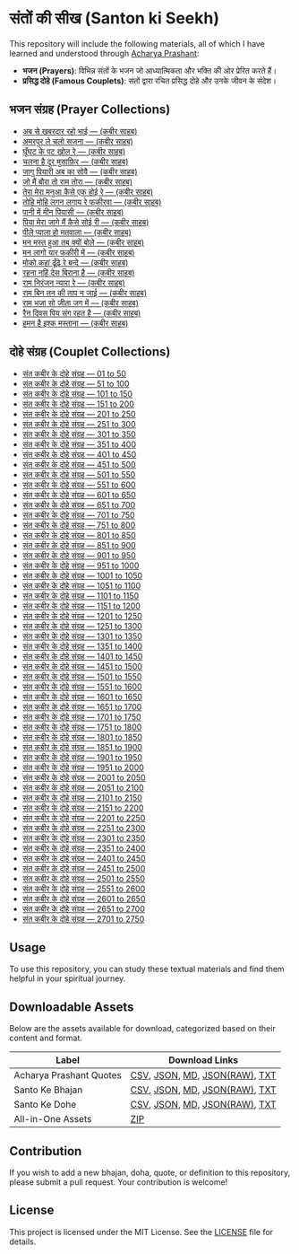 # संतों की सीख (Santon ki Seekh)

This repository will include the following materials, all of which I have learned and understood through [Acharya Prashant](https://acharyaprashant.org/en/gita):

- **भजन (Prayers)**: विभिन्न संतों के भजन जो आध्यात्मिकता और भक्ति की ओर प्रेरित करते हैं।
- **प्रसिद्ध दोहे (Famous Couplets)**: संतों द्वारा रचित प्रसिद्ध दोहे और उनके जीवन के संदेश।

## भजन संग्रह (Prayer Collections)

- [अब से खबरदार रहो भाई — (कबीर साहब)][ab-se-khabardaar-raho-bhai]
- [अमरपुर ले चलो सजना — (कबीर साहब)][amarpur-le-chalo-sajna]
- [घूँघट के पट खोल रे — (कबीर साहब)][ghoonghat-ke-pat-khol-re]
- [चलना है दूर मुसाफ़िर — (कबीर साहब)][chalna-hai-door-musafir]
- [जागु पियारी अब का सोवै — (कबीर साहब)][jaag-piyari-ab-ka-sauve]
- [जो मैं बौरा तो राम तोरा — (कबीर साहब)][jo-main-bora-to-ram-tora]
- [तेरा मेरा मनुआ कैसे एक होई रे — (कबीर साहब)][tera-mera-manuva-kaise-ek-hoi-re]
- [तोहि मोहि लगन लगाय रे फकीरवा — (कबीर साहब)][tohi-mohi-lagan-lagaye-re-phakirava]
- [पानी में मीन पियासी — (कबीर साहब)][pani-me-meen-piyaasi]
- [पिया मेरा जागे मैं कैसे सोई री — (कबीर साहब)][piya-mera-jaage-main-kaise-soi-ri]
- [पीले प्याला हो मतवाला — (कबीर साहब)][peele-pyala-ho-matwala]
- [मन मस्त हुआ तब क्यों बोले — (कबीर साहब)][man-mast-huaa-tab-kyon-bole]
- [मन लागो यार फकीरी में — (कबीर साहब)][man-lago-yaar-fakiri-me]
- [मोको कहां ढूँढ़े रे बन्दे — (कबीर साहब)][moko-kahaan-dhundhe-re-bande]
- [रहना नहिं देस बिराना है — (कबीर साहब)][rehna-nahi-desh-virana-hai]
- [राम निरंजन न्यारा रे — (कबीर साहब)][ram-niranjan-nyaara-re]
- [राम बिन तन की ताप न जाई — (कबीर साहब)][ram-bin-tan-ki-taap-na-jaai]
- [राम भजा सो जीता जग में — (कबीर साहब)][ram-bhaja-so-jeeta-jag-me]
- [रैन दिवस पिय संग रहत है — (कबीर साहब)][rain-divas-piya-sang-rahat-hai]
- [हमन है इश्क मस्ताना — (कबीर साहब)][haman-hai-ishq-mastana]

[ab-se-khabardaar-raho-bhai]: docs/bhajans/ab-se-khabardaar-raho-bhai.md
[pani-me-meen-piyaasi]: docs/bhajans/pani-me-meen-piyaasi.md
[amarpur-le-chalo-sajna]: docs/bhajans/amarpur-le-chalo-sajna.md
[peele-pyala-ho-matwala]: docs/bhajans/peele-pyala-ho-matwala.md
[chalna-hai-door-musafir]: docs/bhajans/chalna-hai-door-musafir.md
[piya-mera-jaage-main-kaise-soi-ri]: docs/bhajans/piya-mera-jaage-main-kaise-soi-ri.md
[ghoonghat-ke-pat-khol-re]: docs/bhajans/ghoonghat-ke-pat-khol-re.md
[rain-divas-piya-sang-rahat-hai]: docs/bhajans/rain-divas-piya-sang-rahat-hai.md
[haman-hai-ishq-mastana]: docs/bhajans/haman-hai-ishq-mastana.md
[ram-bhaja-so-jeeta-jag-me]: docs/bhajans/ram-bhaja-so-jeeta-jag-me.md
[jaag-piyari-ab-ka-sauve]: docs/bhajans/jaag-piyari-ab-ka-sauve.md
[ram-bin-tan-ki-taap-na-jaai]: docs/bhajans/ram-bin-tan-ki-taap-na-jaai.md
[jo-main-bora-to-ram-tora]: docs/bhajans/jo-main-bora-to-ram-tora.md
[ram-niranjan-nyaara-re]: docs/bhajans/ram-niranjan-nyaara-re.md
[man-lago-yaar-fakiri-me]: docs/bhajans/man-lago-yaar-fakiri-me.md
[rehna-nahi-desh-virana-hai]: docs/bhajans/rehna-nahi-desh-virana-hai.md
[man-mast-huaa-tab-kyon-bole]: docs/bhajans/man-mast-huaa-tab-kyon-bole.md
[tera-mera-manuva-kaise-ek-hoi-re]: docs/bhajans/tera-mera-manuva-kaise-ek-hoi-re.md
[moko-kahaan-dhundhe-re-bande]: docs/bhajans/moko-kahaan-dhundhe-re-bande.md
[tohi-mohi-lagan-lagaye-re-phakirava]: docs/bhajans/tohi-mohi-lagan-lagaye-re-phakirava.md

## दोहे संग्रह (Couplet Collections)

- [संत कबीर के दोहे संग्रह — 01 to 50][sant-kabir-ke-dohe-01]
- [संत कबीर के दोहे संग्रह — 51 to 100][sant-kabir-ke-dohe-02]
- [संत कबीर के दोहे संग्रह — 101 to 150][sant-kabir-ke-dohe-03]
- [संत कबीर के दोहे संग्रह — 151 to 200][sant-kabir-ke-dohe-04]
- [संत कबीर के दोहे संग्रह — 201 to 250][sant-kabir-ke-dohe-05]
- [संत कबीर के दोहे संग्रह — 251 to 300][sant-kabir-ke-dohe-06]
- [संत कबीर के दोहे संग्रह — 301 to 350][sant-kabir-ke-dohe-07]
- [संत कबीर के दोहे संग्रह — 351 to 400][sant-kabir-ke-dohe-08]
- [संत कबीर के दोहे संग्रह — 401 to 450][sant-kabir-ke-dohe-09]
- [संत कबीर के दोहे संग्रह — 451 to 500][sant-kabir-ke-dohe-10]
- [संत कबीर के दोहे संग्रह — 501 to 550][sant-kabir-ke-dohe-11]
- [संत कबीर के दोहे संग्रह — 551 to 600][sant-kabir-ke-dohe-12]
- [संत कबीर के दोहे संग्रह — 601 to 650][sant-kabir-ke-dohe-13]
- [संत कबीर के दोहे संग्रह — 651 to 700][sant-kabir-ke-dohe-14]
- [संत कबीर के दोहे संग्रह — 701 to 750][sant-kabir-ke-dohe-15]
- [संत कबीर के दोहे संग्रह — 751 to 800][sant-kabir-ke-dohe-16]
- [संत कबीर के दोहे संग्रह — 801 to 850][sant-kabir-ke-dohe-17]
- [संत कबीर के दोहे संग्रह — 851 to 900][sant-kabir-ke-dohe-18]
- [संत कबीर के दोहे संग्रह — 901 to 950][sant-kabir-ke-dohe-19]
- [संत कबीर के दोहे संग्रह — 951 to 1000][sant-kabir-ke-dohe-20]
- [संत कबीर के दोहे संग्रह — 1001 to 1050][sant-kabir-ke-dohe-21]
- [संत कबीर के दोहे संग्रह — 1051 to 1100][sant-kabir-ke-dohe-22]
- [संत कबीर के दोहे संग्रह — 1101 to 1150][sant-kabir-ke-dohe-23]
- [संत कबीर के दोहे संग्रह — 1151 to 1200][sant-kabir-ke-dohe-24]
- [संत कबीर के दोहे संग्रह — 1201 to 1250][sant-kabir-ke-dohe-25]
- [संत कबीर के दोहे संग्रह — 1251 to 1300][sant-kabir-ke-dohe-26]
- [संत कबीर के दोहे संग्रह — 1301 to 1350][sant-kabir-ke-dohe-27]
- [संत कबीर के दोहे संग्रह — 1351 to 1400][sant-kabir-ke-dohe-28]
- [संत कबीर के दोहे संग्रह — 1401 to 1450][sant-kabir-ke-dohe-29]
- [संत कबीर के दोहे संग्रह — 1451 to 1500][sant-kabir-ke-dohe-30]
- [संत कबीर के दोहे संग्रह — 1501 to 1550][sant-kabir-ke-dohe-31]
- [संत कबीर के दोहे संग्रह — 1551 to 1600][sant-kabir-ke-dohe-32]
- [संत कबीर के दोहे संग्रह — 1601 to 1650][sant-kabir-ke-dohe-33]
- [संत कबीर के दोहे संग्रह — 1651 to 1700][sant-kabir-ke-dohe-34]
- [संत कबीर के दोहे संग्रह — 1701 to 1750][sant-kabir-ke-dohe-35]
- [संत कबीर के दोहे संग्रह — 1751 to 1800][sant-kabir-ke-dohe-36]
- [संत कबीर के दोहे संग्रह — 1801 to 1850][sant-kabir-ke-dohe-37]
- [संत कबीर के दोहे संग्रह — 1851 to 1900][sant-kabir-ke-dohe-38]
- [संत कबीर के दोहे संग्रह — 1901 to 1950][sant-kabir-ke-dohe-39]
- [संत कबीर के दोहे संग्रह — 1951 to 2000][sant-kabir-ke-dohe-40]
- [संत कबीर के दोहे संग्रह — 2001 to 2050][sant-kabir-ke-dohe-41]
- [संत कबीर के दोहे संग्रह — 2051 to 2100][sant-kabir-ke-dohe-42]
- [संत कबीर के दोहे संग्रह — 2101 to 2150][sant-kabir-ke-dohe-43]
- [संत कबीर के दोहे संग्रह — 2151 to 2200][sant-kabir-ke-dohe-44]
- [संत कबीर के दोहे संग्रह — 2201 to 2250][sant-kabir-ke-dohe-45]
- [संत कबीर के दोहे संग्रह — 2251 to 2300][sant-kabir-ke-dohe-46]
- [संत कबीर के दोहे संग्रह — 2301 to 2350][sant-kabir-ke-dohe-47]
- [संत कबीर के दोहे संग्रह — 2351 to 2400][sant-kabir-ke-dohe-48]
- [संत कबीर के दोहे संग्रह — 2401 to 2450][sant-kabir-ke-dohe-49]
- [संत कबीर के दोहे संग्रह — 2451 to 2500][sant-kabir-ke-dohe-50]
- [संत कबीर के दोहे संग्रह — 2501 to 2550][sant-kabir-ke-dohe-51]
- [संत कबीर के दोहे संग्रह — 2551 to 2600][sant-kabir-ke-dohe-52]
- [संत कबीर के दोहे संग्रह — 2601 to 2650][sant-kabir-ke-dohe-53]
- [संत कबीर के दोहे संग्रह — 2651 to 2700][sant-kabir-ke-dohe-54]
- [संत कबीर के दोहे संग्रह — 2701 to 2750][sant-kabir-ke-dohe-55]

[sant-kabir-ke-dohe-01]: docs/dohe/sant-kabir-ke-dohe-01.md
[sant-kabir-ke-dohe-02]: docs/dohe/sant-kabir-ke-dohe-02.md
[sant-kabir-ke-dohe-03]: docs/dohe/sant-kabir-ke-dohe-03.md
[sant-kabir-ke-dohe-04]: docs/dohe/sant-kabir-ke-dohe-04.md
[sant-kabir-ke-dohe-05]: docs/dohe/sant-kabir-ke-dohe-05.md
[sant-kabir-ke-dohe-06]: docs/dohe/sant-kabir-ke-dohe-06.md
[sant-kabir-ke-dohe-07]: docs/dohe/sant-kabir-ke-dohe-07.md
[sant-kabir-ke-dohe-08]: docs/dohe/sant-kabir-ke-dohe-08.md
[sant-kabir-ke-dohe-09]: docs/dohe/sant-kabir-ke-dohe-09.md
[sant-kabir-ke-dohe-10]: docs/dohe/sant-kabir-ke-dohe-10.md
[sant-kabir-ke-dohe-11]: docs/dohe/sant-kabir-ke-dohe-11.md
[sant-kabir-ke-dohe-12]: docs/dohe/sant-kabir-ke-dohe-12.md
[sant-kabir-ke-dohe-13]: docs/dohe/sant-kabir-ke-dohe-13.md
[sant-kabir-ke-dohe-14]: docs/dohe/sant-kabir-ke-dohe-14.md
[sant-kabir-ke-dohe-15]: docs/dohe/sant-kabir-ke-dohe-15.md
[sant-kabir-ke-dohe-16]: docs/dohe/sant-kabir-ke-dohe-16.md
[sant-kabir-ke-dohe-17]: docs/dohe/sant-kabir-ke-dohe-17.md
[sant-kabir-ke-dohe-18]: docs/dohe/sant-kabir-ke-dohe-18.md
[sant-kabir-ke-dohe-19]: docs/dohe/sant-kabir-ke-dohe-19.md
[sant-kabir-ke-dohe-20]: docs/dohe/sant-kabir-ke-dohe-20.md
[sant-kabir-ke-dohe-21]: docs/dohe/sant-kabir-ke-dohe-21.md
[sant-kabir-ke-dohe-22]: docs/dohe/sant-kabir-ke-dohe-22.md
[sant-kabir-ke-dohe-23]: docs/dohe/sant-kabir-ke-dohe-23.md
[sant-kabir-ke-dohe-24]: docs/dohe/sant-kabir-ke-dohe-24.md
[sant-kabir-ke-dohe-25]: docs/dohe/sant-kabir-ke-dohe-25.md
[sant-kabir-ke-dohe-26]: docs/dohe/sant-kabir-ke-dohe-26.md
[sant-kabir-ke-dohe-27]: docs/dohe/sant-kabir-ke-dohe-27.md
[sant-kabir-ke-dohe-28]: docs/dohe/sant-kabir-ke-dohe-28.md
[sant-kabir-ke-dohe-29]: docs/dohe/sant-kabir-ke-dohe-29.md
[sant-kabir-ke-dohe-30]: docs/dohe/sant-kabir-ke-dohe-30.md
[sant-kabir-ke-dohe-31]: docs/dohe/sant-kabir-ke-dohe-31.md
[sant-kabir-ke-dohe-32]: docs/dohe/sant-kabir-ke-dohe-32.md
[sant-kabir-ke-dohe-33]: docs/dohe/sant-kabir-ke-dohe-33.md
[sant-kabir-ke-dohe-34]: docs/dohe/sant-kabir-ke-dohe-34.md
[sant-kabir-ke-dohe-35]: docs/dohe/sant-kabir-ke-dohe-35.md
[sant-kabir-ke-dohe-36]: docs/dohe/sant-kabir-ke-dohe-36.md
[sant-kabir-ke-dohe-37]: docs/dohe/sant-kabir-ke-dohe-37.md
[sant-kabir-ke-dohe-38]: docs/dohe/sant-kabir-ke-dohe-38.md
[sant-kabir-ke-dohe-39]: docs/dohe/sant-kabir-ke-dohe-39.md
[sant-kabir-ke-dohe-40]: docs/dohe/sant-kabir-ke-dohe-40.md
[sant-kabir-ke-dohe-41]: docs/dohe/sant-kabir-ke-dohe-41.md
[sant-kabir-ke-dohe-42]: docs/dohe/sant-kabir-ke-dohe-42.md
[sant-kabir-ke-dohe-43]: docs/dohe/sant-kabir-ke-dohe-43.md
[sant-kabir-ke-dohe-44]: docs/dohe/sant-kabir-ke-dohe-44.md
[sant-kabir-ke-dohe-45]: docs/dohe/sant-kabir-ke-dohe-45.md
[sant-kabir-ke-dohe-46]: docs/dohe/sant-kabir-ke-dohe-46.md
[sant-kabir-ke-dohe-47]: docs/dohe/sant-kabir-ke-dohe-47.md
[sant-kabir-ke-dohe-48]: docs/dohe/sant-kabir-ke-dohe-48.md
[sant-kabir-ke-dohe-49]: docs/dohe/sant-kabir-ke-dohe-49.md
[sant-kabir-ke-dohe-50]: docs/dohe/sant-kabir-ke-dohe-50.md
[sant-kabir-ke-dohe-51]: docs/dohe/sant-kabir-ke-dohe-51.md
[sant-kabir-ke-dohe-52]: docs/dohe/sant-kabir-ke-dohe-52.md
[sant-kabir-ke-dohe-53]: docs/dohe/sant-kabir-ke-dohe-53.md
[sant-kabir-ke-dohe-54]: docs/dohe/sant-kabir-ke-dohe-54.md
[sant-kabir-ke-dohe-55]: docs/dohe/sant-kabir-ke-dohe-55.md

## Usage

To use this repository, you can study these textual materials and find them helpful in your spiritual journey.

## Downloadable Assets

Below are the assets available for download, categorized based on their content and format.

| Label                   | Download Links                                                                                                |
| ----------------------- | ------------------------------------------------------------------------------------------------------------- |
| Acharya Prashant Quotes | [CSV][acharya-csv], [JSON][acharya-json], [MD][acharya-md], [JSON(RAW)][acharya-json-raw], [TXT][acharya-txt] |
| Santo Ke Bhajan         | [CSV][bhajan-csv], [JSON][bhajan-json], [MD][bhajan-md], [JSON(RAW)][bhajan-json-raw], [TXT][bhajan-txt]      |
| Santo Ke Dohe           | [CSV][dohe-csv], [JSON][dohe-json], [MD][dohe-md], [JSON(RAW)][dohe-json-raw], [TXT][dohe-txt]                |
| All-in-One Assets       | [ZIP][all-in-one]                                                                                             |

[acharya-csv]: https://github.com/vijayhardaha/santo-ki-seekh/releases/download/v1.0.8/acharya-prashant-quotes.csv
[acharya-json]: https://github.com/vijayhardaha/santo-ki-seekh/releases/download/v1.0.8/acharya-prashant-quotes.json
[acharya-md]: https://github.com/vijayhardaha/santo-ki-seekh/releases/download/v1.0.8/acharya-prashant-quotes.md
[acharya-json-raw]: https://github.com/vijayhardaha/santo-ki-seekh/releases/download/v1.0.8/acharya-prashant-quotes.raw.json
[acharya-txt]: https://github.com/vijayhardaha/santo-ki-seekh/releases/download/v1.0.8/acharya-prashant-quotes.txt
[bhajan-csv]: https://github.com/vijayhardaha/santo-ki-seekh/releases/download/v1.0.8/santon-ke-bhajan.csv
[bhajan-json]: https://github.com/vijayhardaha/santo-ki-seekh/releases/download/v1.0.8/santon-ke-bhajan.json
[bhajan-md]: https://github.com/vijayhardaha/santo-ki-seekh/releases/download/v1.0.8/santon-ke-bhajan.md
[bhajan-json-raw]: https://github.com/vijayhardaha/santo-ki-seekh/releases/download/v1.0.8/santon-ke-bhajan.raw.json
[bhajan-txt]: https://github.com/vijayhardaha/santo-ki-seekh/releases/download/v1.0.8/santon-ke-bhajan.txt
[dohe-csv]: https://github.com/vijayhardaha/santo-ki-seekh/releases/download/v1.0.8/santon-ke-dohe.csv
[dohe-json]: https://github.com/vijayhardaha/santo-ki-seekh/releases/download/v1.0.8/santon-ke-dohe.json
[dohe-md]: https://github.com/vijayhardaha/santo-ki-seekh/releases/download/v1.0.8/santon-ke-dohe.md
[dohe-json-raw]: https://github.com/vijayhardaha/santo-ki-seekh/releases/download/v1.0.8/santon-ke-dohe.raw.json
[dohe-txt]: https://github.com/vijayhardaha/santo-ki-seekh/releases/download/v1.0.8/santon-ke-dohe.txt
[all-in-one]: https://github.com/vijayhardaha/santo-ki-seekh/releases/download/v1.0.8/all-in-one-assets.zip

## Contribution

If you wish to add a new bhajan, doha, quote, or definition to this repository, please submit a pull request. Your contribution is welcome!

## License

This project is licensed under the MIT License. See the [LICENSE](LICENSE) file for details.
